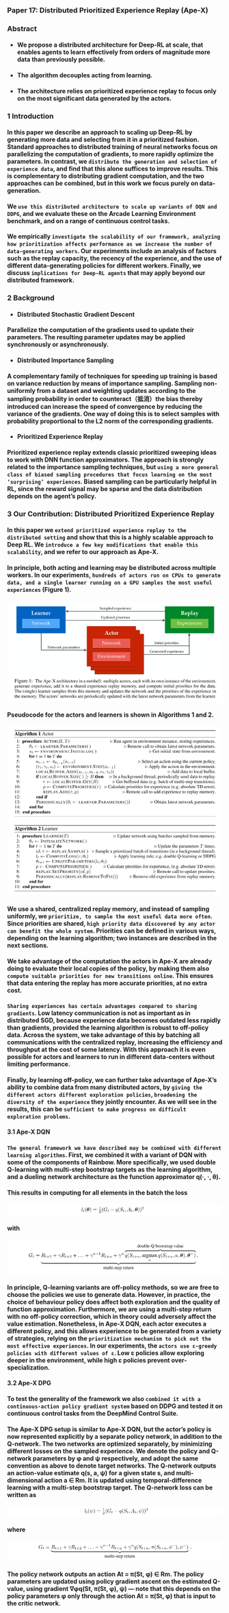 ### Paper 17: Distributed Prioritized Experience Replay (Ape-X)

### Abstract

- #### We propose a distributed architecture for Deep-RL at scale, that enables agents to learn effectively from orders of magnitude more data than previously possible.


- #### The algorithm decouples acting from learning.

- #### The architecture relies on prioritized experience replay to focus only on the most significant data generated by the actors. 


### 1 Introduction

#### In this paper we describe an approach to scaling up Deep-RL by generating more data and selecting from it in a prioritized fashion. Standard approaches to distributed training of neural networks focus on parallelizing the computation of gradients, to more rapidly optimize the parameters. In contrast, we `distribute the generation and selection of experience data`, and find that this alone suffices to improve results. This is complementary to distributing gradient computation, and the two approaches can be combined, but in this work we focus purely on data-generation.

#### We `use this distributed architecture to scale up variants of DQN and DDPG`, and we evaluate these on the Arcade Learning Environment benchmark, and on a range of continuous control tasks. 

#### We empirically `investigate the scalability of our framework, analyzing how prioritization affects performance as we increase the number of data-generating workers`. Our experiments include an analysis of factors such as the replay capacity, the recency of the experience, and the use of different data-generating policies for different workers. Finally, we discuss `implications for Deep-RL agents` that may apply beyond our distributed framework.

### 2 Background

- #### Distributed Stochastic Gradient Descent

#### Parallelize the computation of the gradients used to update their parameters. The resulting parameter updates may be applied synchronously or asynchronously.

- #### Distributed Importance Sampling


#### A complementary family of techniques for speeding up training is based on variance reduction by means of importance sampling. Sampling non-uniformly from a dataset and weighting updates according to the sampling probability in order to counteract（抵消）the bias thereby introduced can increase the speed of convergence by reducing the variance of the gradients. One way of doing this is to select samples with probability proportional to the L2 norm of the corresponding gradients. 

- #### Prioritized Experience Replay

#### Prioritized experience replay extends classic prioritized sweeping ideas to work with DNN function approximators. The approach is strongly related to the importance sampling techniques, but `using a more general class of biased sampling procedures that focus learning on the most ‘surprising’ experiences`. Biased sampling can be particularly helpful in RL, since the reward signal may be sparse and the data distribution depends on the agent’s policy.

### 3 Our Contribution: Distributed Prioritized Experience Replay

#### In this paper we `extend prioritized experience replay to the distributed setting` and show that this is a highly scalable approach to Deep RL. We `introduce a few key modifications that enable this scalability`, and we refer to our approach as Ape-X.

#### In principle, both acting and learning may be distributed across multiple workers. In our experiments, `hundreds of actors run on CPUs to generate data, and a single learner running on a GPU samples the most useful experiences` (Figure 1). 

<p align="center">
<img src="/images/509.png"><br/>
</p>

#### Pseudocode for the actors and learners is shown in Algorithms 1 and 2. 

<p align="center">
<img src="/images/510.png"><br/>
</p>

#### We use a shared, centralized replay memory, and instead of sampling uniformly, we `prioritize, to sample the most useful data more often`. Since priorities are shared, `high priority data discovered by any actor can benefit the whole system`. Priorities can be defined in various ways, depending on the learning algorithm; two instances are described in the next sections.

#### We take advantage of the computation the actors in Ape-X are already doing to evaluate their local copies of the policy, by making them also `compute suitable priorities for new transitions online`. This ensures that data entering the replay has more accurate priorities, at no extra cost.

#### `Sharing experiences has certain advantages compared to sharing gradients`. Low latency communication is not as important as in distributed SGD, because experience data becomes outdated less rapidly than gradients, provided the learning algorithm is robust to off-policy data. Across the system, we take advantage of this by batching all communications with the centralized replay, increasing the efficiency and throughput at the cost of some latency. With this approach it is even possible for actors and learners to run in different data-centers without limiting performance.

#### Finally, by learning off-policy, we can further take advantage of Ape-X’s ability to combine data from many distributed actors, by `giving the different actors different exploration policies`, `broadening the diversity of the experience` they jointly encounter. As we will see in the results, this can be `sufficient to make progress on difficult exploration problems`.

#### 3.1 Ape-X DQN

#### `The general framework we have described may be combined with different learning algorithms`. First, we combined it with a variant of DQN with some of the components of Rainbow. More specifically, we used double Q-learning with multi-step bootstrap targets as the learning algorithm, and a dueling network architecture as the function approximator q(·, ·, θ).

#### This results in computing for all elements in the batch the loss

<p align="center">
<img src="/images/511.png"><br/>
</p>

#### with

<p align="center">
<img src="/images/512.png"><br/>
</p>

#### In principle, Q-learning variants are off-policy methods, so we are free to choose the policies we use to generate data. However, in practice, the choice of behaviour policy does affect both exploration and the quality of function approximation. Furthermore, we are using a multi-step return with no off-policy correction, which in theory could adversely affect the value estimation. Nonetheless, in Ape-X DQN, each actor executes a different policy, and this allows experience to be generated from a variety of strategies, relying on the `prioritization mechanism to pick out the most effective experiences`. In our experiments, the `actors use ε-greedy policies with different values of ε`. Low ε policies allow exploring deeper in the environment, while high ε policies prevent over-specialization.

#### 3.2 Ape-X DPG

#### To test the generality of the framework we also `combined it with a continuous-action policy gradient system` based on DDPG and tested it on continuous control tasks from the DeepMind Control Suite.

#### The Ape-X DPG setup is similar to Ape-X DQN, but the actor’s policy is now represented explicitly by a separate policy network, in addition to the Q-network. The two networks are optimized separately, by minimizing different losses on the sampled experience. We denote the policy and Q-network parameters by φ and ψ respectively, and adopt the same convention as above to denote target networks. The Q-network outputs an action-value estimate q(s, a, ψ) for a given state s, and  multi-dimensional action a ∈ Rm. It is updated using temporal-difference learning with a multi-step bootstrap target. The Q-network loss can be written as 

<p align="center">
<img src="/images/513.png"><br/>
</p>

#### where

<p align="center">
<img src="/images/514.png"><br/>
</p>

#### The policy network outputs an action At = π(St, φ) ∈ Rm. The policy parameters are updated using policy gradient ascent on the estimated Q-value, using gradient ∇φq(St, π(St, φ), ψ) — note that this depends on the policy parameters φ only through the action At = π(St, φ) that is input to the critic network.
